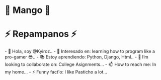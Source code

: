 

# 🥭 Mango 🥭
<h1> ⚡ Repampanos ⚡ </h1>
- 👋 Hola, soy @Kyiroz..
- 👀 Interesado en: learning how to program like a pro-gamer 😎..
- 📚 Estoy aprendiendo: Python, Django, Html..
- 💞️ I’m looking to collaborate on: College Asignments...
- 📫 How to reach me: In my home...
- ⚡ Funny fact'o: I like Pasticho a lot...

<!---
Kyiroz/Kyiroz is a ✨ special ✨ repository because its `README.md` (this file) appears on your GitHub profile.
You can click the Preview link to take a look at your changes.
--->
